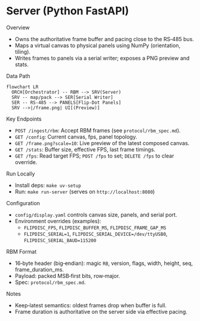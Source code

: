 # Server (Python FastAPI)

Overview
- Owns the authoritative frame buffer and pacing close to the RS‑485 bus.
- Maps a virtual canvas to physical panels using NumPy (orientation, tiling).
- Writes frames to panels via a serial writer; exposes a PNG preview and stats.

Data Path
```mermaid
flowchart LR
  ORCH[Orchestrator] -- RBM --> SRV(Server)
  SRV -- map/pack --> SER[Serial Writer]
  SER -- RS-485 --> PANELS[Flip‑Dot Panels]
  SRV -->|/frame.png| UI[(Preview)]
```

Key Endpoints
- `POST /ingest/rbm`: Accept RBM frames (see `protocol/rbm_spec.md`).
- `GET /config`: Current canvas, fps, panel topology.
- `GET /frame.png?scale=10`: Live preview of the latest composed canvas.
- `GET /stats`: Buffer size, effective FPS, last frame timings.
- `GET /fps`: Read target FPS; `POST /fps` to set; `DELETE /fps` to clear override.

Run Locally
- Install deps: `make uv-setup`
- Run: `make run-server` (serves on `http://localhost:8080`)

Configuration
- `config/display.yaml` controls canvas size, panels, and serial port.
- Environment overrides (examples):
  - `FLIPDISC_FPS`, `FLIPDISC_BUFFER_MS`, `FLIPDISC_FRAME_GAP_MS`
  - `FLIPDISC_SERIAL=1`, `FLIPDISC_SERIAL_DEVICE=/dev/ttyUSB0`, `FLIPDISC_SERIAL_BAUD=115200`

RBM Format
- 16‑byte header (big‑endian): magic `RB`, version, flags, width, height, seq, frame_duration_ms.
- Payload: packed MSB‑first bits, row‑major.
- Spec: `protocol/rbm_spec.md`.

Notes
- Keep‑latest semantics: oldest frames drop when buffer is full.
- Frame duration is authoritative on the server side via effective pacing.
